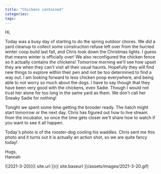 ```yaml
---
title: "Chickens contained"
categories:
tags:
---
```


Hi,

Today was a busy day of starting to do the spring outdoor chores. We did a yard cleanup to collect some construction refuse left over from the hurried winter coop build last fall, and Chris took down the Christmas lights. I guess that means winter is officially over! We also reconfigured the chicken fence so it actually contains the chickens! Tomorrow morning we'll see how upset they are when they can't visit all their usual haunts. Hopefully they will find new things to explore within their pen and not be too determined to find a way out. I am looking forward to less chicken poop everywhere, and being able to not worry so much about the dogs. I have to say though that they have been very good with the chickens, even Sadie. Though I would not trust her alone for too long in the same yard as them. We don't call her Sneaky Sadie for nothing!

Tonight we spent some time getting the brooder ready. The hatch might start tomorrow or the next day. Chris has figured out how to live stream from the incubator, so once the time gets closer we'll share how to watch if you want to see it all happen. 

Today's photo is of the rooster-dog cooling his waddles. Chris sent me this photo and it turns out it is actually an action shot, so we are quite fancy today!

Hugs,<br />
Hannah

![2021-3-20]({{ site.url }}{{ site.baseurl }}/assets/images/2021-3-20.gif)
